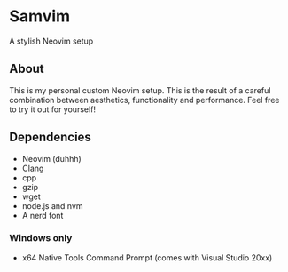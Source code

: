 # Samvim
A stylish Neovim setup
## About
This is my personal custom Neovim setup. This is the result of a careful combination between aesthetics, functionality and performance. Feel free to try it out for yourself!
## Dependencies 
- Neovim (duhhh)
- Clang
- cpp
- gzip
- wget
- node.js and nvm
- A nerd font
### Windows only
- x64 Native Tools Command Prompt (comes with Visual Studio 20xx)
